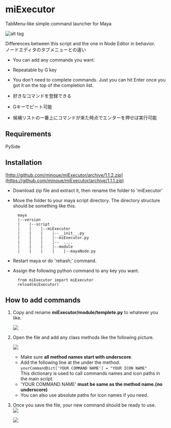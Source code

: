  miExecutor
========
TabMenu-like simple command launcher for Maya

![alt tag](https://dl.dropboxusercontent.com/u/408180/git/images/miExecutor_overview.gif)


Differences between this script and the one in Node Editor in behavior.  
ノードエディタのタブメニューとの違い  

* You can add any commands you want.
* Repeatable by G key  
* You don't need to complete commands. Just you can hit Enter once you got it on the top of the completion list.  
    
    
* 好きなコマンドを登録できる
* Gキーでピート可能
* 候補リストの一番上にコマンドが来た時点でエンターを押せば実行可能 


## Requirements

PySide


## Installation


[http://github.com/minoue/miExecutor/archive/1.1.2.zip](https://github.com/minoue/miExecutor/archive/1.1.1.zip)  


* Download zip file and extract it, then rename the folder to 'miExecutor'  
* Move the folder to your maya script directory.  The directory structure should be something like this.

        maya
        |--version  
        |    |--script
        |    |    |--miExecutor
        |    |    |    |--__init__.py
        |    |    |    |--miExecutor.py
        |    |    |    |--  ....
        |    |    |    |--module
        |    |    |    |    |--mayaNode.py



* Restart maya or do 'rehash;' command.  
* Assign the following python command to any key you want.  

        from miExecutor import miExecutor
        reload(miExecutor)



## How to add commands

1. Copy and rename **miExecutor/module/templete.py** to whatever you like.  

	 ![](https://dl.dropboxusercontent.com/u/408180/git/images/rename.jpg)

2. Open the file and add any class methods like the following picture.  

	![](https://dl.dropboxusercontent.com/u/408180/git/images/yourModule2.jpg)

   * Make sure **all method names start with underscore**.
   * Add the following line at the under the method.  
`yourCommandDict['YOUR COMMAND NAME'] = "YOUR ICON NAME"`  
This dictionary is used to call commands names and icon paths in the main script.
   * 'YOUR COMMAND NAME' **must be same as the method name.(no underscore)**  
   * You can also use absolute paths for icon names if you need.  
  

3. Once you save the file, your new command should be ready to use.  
	![](https://dl.dropboxusercontent.com/u/408180/git/images/yourNewCommand2.jpg)  

	![](https://dl.dropboxusercontent.com/u/408180/git/images/helloSphere.jpg)  
